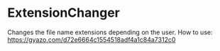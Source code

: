 # ExtensionChanger
Changes the file name extensions depending on the user. How to use: https://gyazo.com/d72e6664c1554518adf4a1c84a7312c0
